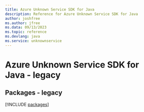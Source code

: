 ```yaml
---
title: Azure Unknown Service SDK for Java
description: Reference for Azure Unknown Service SDK for Java
author: joshfree
ms.author: jfree
ms.data: 09/13/2023
ms.topic: reference
ms.devlang: java
ms.service: unknownservice
---
```

# Azure Unknown Service SDK for Java - legacy
## Packages - legacy
[!INCLUDE [packages](unknown-service-index.md)]